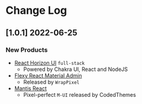 # Change Log

## [1.0.1] 2022-06-25
### New Products

- [React Horizon UI](https://appseed.us/product/horizon-ui/api-server-nodejs/) `full-stack`
  - Powered by Chakra UI, React and NodeJS
- [Flexy React Material Admin](https://www.wrappixel.com/templates/flexy-next-js-free-admin-template/?ref=157)
  - Released by `WrapPixel`
- [Mantis React](https://mantisdashboard.io/)
  - Pixel-perfect `M-UI` released by CodedThemes
   